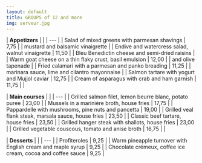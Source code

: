 ```yaml
---
layout: default
title: GROUPS of 12 and more
img: serveur.jpg
---
```


| **Appetizers** | |
| --- |
| Salad of mixed greens with parmesan shavings | 7,75 |
| mustard and balsamic vinaigrette |
| Endive and watercress salad, walnut vinaigrette | 11,50 |
| Bleu Benedictin cheese and semi-dried raisins |
| Warm goat cheese on a thin flaky crust, basil emulsion | 12,00 |
| and olive tapenade |
| Fried calamari with a parmesan and panko breading | 11,25 |
| marinara sauce, lime and cilantro mayonnaise |
| Salmon tartare with yogurt and Mujjol caviar | 12,75 |
| Cream of asparagus with crab and ham garnish | 11,75 |
| 

| **Main courses** | |
| --- |
| Grilled salmon filet, lemon beurre blanc, potato puree | 23,00 |
| Mussels in a marinière broth, house fries | 17,75 |
| Pappardelle with mushrooms, pine nuts and pancetta | 19,00 |
| Grilled veal flank steak, marsala sauce, house fries | 23,50 |
| Classic beef tartare, house fries | 23,50 |
| Grilled hanger steak with shallots, house fries | 23,00 |
| Grilled vegetable couscous, tomato and anise broth | 16,75 |
| 

| **Desserts** | |
| --- |
| Profiteroles | 9,25 |
| Warm pineapple turnover with English cream and maple syrup | 9,25 |
| Chocolate crémeux, coffee ice cream, cocoa and coffee sauce | 9,25 |

